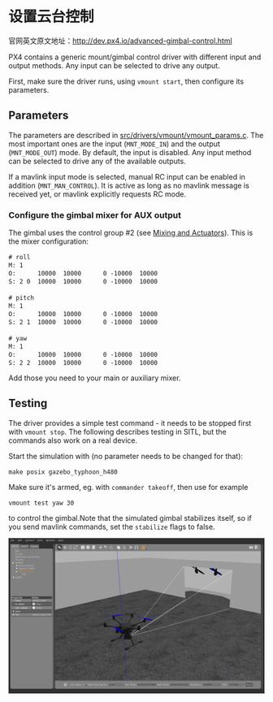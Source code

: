 # 设置云台控制

官网英文原文地址：http://dev.px4.io/advanced-gimbal-control.html

PX4 contains a generic mount/gimbal control driver with different input and output methods. Any input can be selected to drive any output.

First, make sure the driver runs, using `vmount start`, then configure its parameters.

## Parameters
The parameters are described in [src/drivers/vmount/vmount_params.c](https://github.com/PX4/Firmware/blob/master/src/drivers/vmount/vmount_params.c). The most important ones are the input (`MNT_MODE_IN`) and the output (`MNT_MODE_OUT`) mode. By default, the input is disabled. Any input method can be selected to drive any of the available outputs.

If a mavlink input mode is selected, manual RC input can be enabled in
addition (`MNT_MAN_CONTROL`). It is active as long as no mavlink message is received yet, or mavlink explicitly requests RC mode.



### Configure the gimbal mixer for AUX output

The gimbal uses the control group #2 (see [Mixing and Actuators](concept-mixing.md)). This is the mixer configuration:

```
# roll
M: 1
O:      10000  10000      0 -10000  10000
S: 2 0  10000  10000      0 -10000  10000

# pitch
M: 1
O:      10000  10000      0 -10000  10000
S: 2 1  10000  10000      0 -10000  10000

# yaw
M: 1
O:      10000  10000      0 -10000  10000
S: 2 2  10000  10000      0 -10000  10000
```

Add those you need to your main or auxiliary mixer.

## Testing
The driver provides a simple test command - it needs to be stopped first with `vmount stop`. The following describes testing in SITL, but the commands also work on a real device.

Start the simulation with (no parameter needs to be changed for that):
```
make posix gazebo_typhoon_h480
```
Make sure it's armed, eg. with `commander takeoff`, then use for example
```
vmount test yaw 30
```
to control the gimbal.Note that the simulated gimbal stabilizes itself, so if you send mavlink commands, set the `stabilize` flags to false.

![gimbal](../pictures/hardware/gazebo-gimbal-simulation.png)



